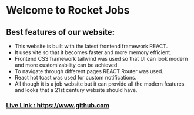 # Welcome to Rocket Jobs
## Best features of our website:
* This website is built with the latest frontend framework REACT. 
* It uses vite so that it becomes faster and more memory efficient.
* Frontend CSS framework tailwind was used so that UI can look modern and more customizability can be achieved.   
* To navigate through different pages REACT Router was used.
* React hot toast was used for custom notifications.
* All though it is a job website but it can provide all the modern features and looks that a 21st century website should have.

### [Live Link : ](https://www.github.com) https://www.github.com



